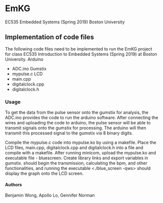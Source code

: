 # EmKG
EC535 Embedded Systems (Spring 2019) Boston University

## Implementation of code files
The following code files need to be implemented to run the EmKG project for class EC535
Introduction to Embedded Systems (Spring 2019) at Boston University.
Arduino
- ADC.ino
Gumstix
- mypulse.c
LCD
- main.cpp
- digitalclock.cpp
- digitalclock.h


### Usage
To get the data from the pulse sensor onto the gumstix for analysis, the ADC.ino provides the code to run the arduino software. After connecting the wires and uploading the code to arduino, the pulse sensor will be able to transmit signals onto the gumstix for processing. The arduino will then transmit this processed signal to the gumstix via 8 binary digits.

Compile the mypulse.c code into mypulse.ko by using a makefile. Place the LCD files,
main.cpp, digitalclock.cpp and digitalclock.h into a file and compile with a makefile. After running minicom, upload the mypulse.ko and executable file - bluescreen. Create library links and export variables in gumstix. <insmod mypulse.ko> should begin the transmission, calculating the bpm, and other functionalities, and running the executable <./blue_screen -qws> should display the graph onto the LCD screen.


#### Authors
Benjamin Wong, Apollo Lo, Gennifer Norman
